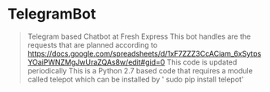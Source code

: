 # TelegramBot
>Telegram based Chatbot at Fresh Express
  >This bot handles are the requests that are planned according to https://docs.google.com/spreadsheets/d/1xF7ZZZ3CcACiam_6xSytpsYOaiPWNZMgJwUraZQAs8w/edit#gid=0
  >This code is updated periodically
  >This is a Python 2.7 based code that requires a module called telepot which can be installed by ' sudo pip install telepot'
